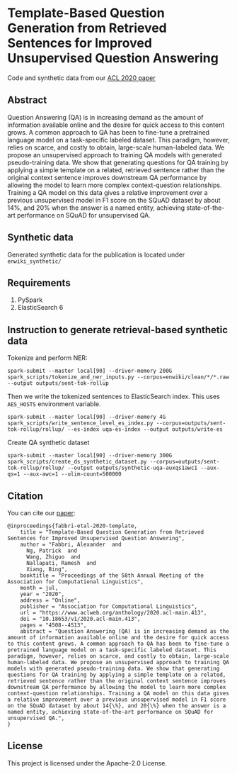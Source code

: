 # Template-Based Question Generation from Retrieved Sentences for Improved Unsupervised Question Answering

Code and synthetic data from our [ACL 2020 paper](https://www.aclweb.org/anthology/2020.acl-main.413/)

## Abstract

Question Answering (QA) is in increasing demand as the amount of information
available online and the desire for quick access to this content grows. A common
approach to QA has been to fine-tune a pretrained language model on a task-specific
labeled dataset. This paradigm, however, relies on scarce, and costly to obtain,
large-scale human-labeled data. We propose an unsupervised approach to training
QA models with generated pseudo-training data. We show that generating questions
for QA training by applying a simple template on a related, retrieved sentence
rather than the original context sentence improves downstream QA performance
by allowing the model to learn more complex context-question relationships.
Training a QA model on this data gives a relative improvement over a previous
unsupervised model in F1 score on the SQuAD dataset by about 14%, and 20% when
the answer is a named entity, achieving state-of-the-art performance on SQuAD
for unsupervised QA.

## Synthetic data

Generated synthetic data for the publication is located under `enwiki_synthetic/`

## Requirements

1. PySpark
2. ElasticSearch 6

## Instruction to generate retrieval-based synthetic data

Tokenize and perform NER:

```
spark-submit --master local[90] --driver-memory 200G spark_scripts/tokenize_and_ner_inputs.py --corpus=enwiki/clean/*/*.raw  --output outputs/sent-tok-rollup
```

Then we write the tokenized sentences to ElasticSearch index. This uses `AES_HOSTS` environment variable.

```
spark-submit --master local[90] --driver-memory 4G spark_scripts/write_sentence_level_es_index.py --corpus=outputs/sent-tok-rollup/rollup/ --es-index uqa-es-index --output outputs/write-es
```

Create QA synthetic dataset

```
spark-submit --master local[90] --driver-memory 300G spark_scripts/create_ds_synthetic_dataset.py --corpus=outputs/sent-tok-rollup/rollup/ --output outputs/synthetic-uqa-auxqs1awc1 --aux-qs=1 --aux-awc=1 --ulim-count=500000
```


## Citation

You can cite our [paper](https://www.aclweb.org/anthology/2020.acl-main.413/):

```
@inproceedings{fabbri-etal-2020-template,
    title = "Template-Based Question Generation from Retrieved Sentences for Improved Unsupervised Question Answering",
    author = "Fabbri, Alexander  and
      Ng, Patrick  and
      Wang, Zhiguo  and
      Nallapati, Ramesh  and
      Xiang, Bing",
    booktitle = "Proceedings of the 58th Annual Meeting of the Association for Computational Linguistics",
    month = jul,
    year = "2020",
    address = "Online",
    publisher = "Association for Computational Linguistics",
    url = "https://www.aclweb.org/anthology/2020.acl-main.413",
    doi = "10.18653/v1/2020.acl-main.413",
    pages = "4508--4513",
    abstract = "Question Answering (QA) is in increasing demand as the amount of information available online and the desire for quick access to this content grows. A common approach to QA has been to fine-tune a pretrained language model on a task-specific labeled dataset. This paradigm, however, relies on scarce, and costly to obtain, large-scale human-labeled data. We propose an unsupervised approach to training QA models with generated pseudo-training data. We show that generating questions for QA training by applying a simple template on a related, retrieved sentence rather than the original context sentence improves downstream QA performance by allowing the model to learn more complex context-question relationships. Training a QA model on this data gives a relative improvement over a previous unsupervised model in F1 score on the SQuAD dataset by about 14{\%}, and 20{\%} when the answer is a named entity, achieving state-of-the-art performance on SQuAD for unsupervised QA.",
}
```


## License

This project is licensed under the Apache-2.0 License.
